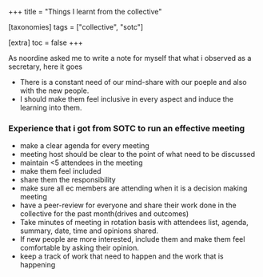 +++
title = "Things I learnt from the collective"

[taxonomies]
tags = ["collective", "sotc"]

[extra]
toc = false 
+++

As noordine asked me to write a note for myself that what i observed as a secretary, here it goes

- There is a constant need of our mind-share with our poeple and also with the new people.
- I should make them feel inclusive in every aspect and induce the learning into them.


### Experience that i got from SOTC to run an effective meeting

- make a clear agenda for every meeting
- meeting host should be clear to the point of what need to be discussed 
- maintain <5 attendees in the meeting
- make them feel included
- share them the responsibility
- make sure all ec members are attending when it is a decision making meeting
- have a peer-review for everyone and share their work done in the collective for the past month(drives and outcomes)
- Take minutes of meeting in rotation basis with attendees list, agenda, summary, date, time and opinions shared.
- If new people are more interested, include them and make them feel comfortable by asking their opinion. 
- keep a track of work that need to happen and the work that is happening
